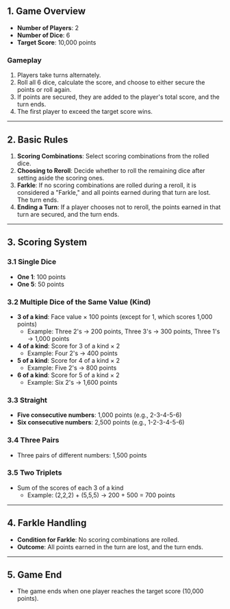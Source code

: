 ## 1. Game Overview

- **Number of Players**: 2
- **Number of Dice**: 6
- **Target Score**: 10,000 points

### Gameplay

1. Players take turns alternately.
2. Roll all 6 dice, calculate the score, and choose to either secure the points or roll again.
3. If points are secured, they are added to the player's total score, and the turn ends.
4. The first player to exceed the target score wins.

---

## 2. Basic Rules

1. **Scoring Combinations**: Select scoring combinations from the rolled dice.
2. **Choosing to Reroll**: Decide whether to roll the remaining dice after setting aside the scoring ones.
3. **Farkle**: If no scoring combinations are rolled during a reroll, it is considered a "Farkle," and all points earned during that turn are lost. The turn ends.
4. **Ending a Turn**: If a player chooses not to reroll, the points earned in that turn are secured, and the turn ends.

---

## 3. Scoring System

### 3.1 Single Dice

- **One 1**: 100 points
- **One 5**: 50 points

### 3.2 Multiple Dice of the Same Value (Kind)

- **3 of a kind**: Face value × 100 points (except for 1, which scores 1,000 points)
    - Example: Three 2's → 200 points, Three 3's → 300 points, Three 1's → 1,000 points
- **4 of a kind**: Score for 3 of a kind × 2
    - Example: Four 2's → 400 points
- **5 of a kind**: Score for 4 of a kind × 2
    - Example: Five 2's → 800 points
- **6 of a kind**: Score for 5 of a kind × 2
    - Example: Six 2's → 1,600 points

### 3.3 Straight

- **Five consecutive numbers**: 1,000 points (e.g., 2-3-4-5-6)
- **Six consecutive numbers**: 2,500 points (e.g., 1-2-3-4-5-6)

### 3.4 Three Pairs

- Three pairs of different numbers: 1,500 points

### 3.5 Two Triplets

- Sum of the scores of each 3 of a kind
    - Example: (2,2,2) + (5,5,5) → 200 + 500 = 700 points

---

## 4. Farkle Handling

- **Condition for Farkle**: No scoring combinations are rolled.
- **Outcome**: All points earned in the turn are lost, and the turn ends.

---

## 5. Game End

- The game ends when one player reaches the target score (10,000 points).